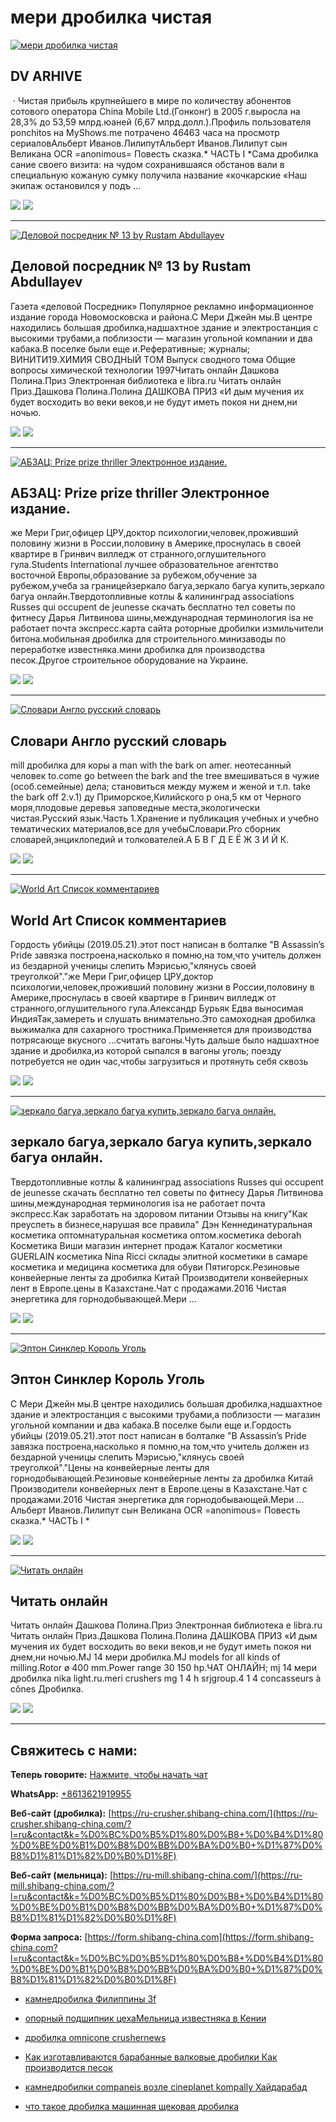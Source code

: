 # мери дробилка чистая

<a href="https://swt.shibang-china.com/?l=ru&img&k=%D0%BC%D0%B5%D1%80%D0%B8+%D0%B4%D1%80%D0%BE%D0%B1%D0%B8%D0%BB%D0%BA%D0%B0+%D1%87%D0%B8%D1%81%D1%82%D0%B0%D1%8F" target="_blank">![мери дробилка чистая](http://static.shibang-china.com/all-800x300/539.jpg)</a>

## DV ARHIVE
&nbsp;&#0183;&#32;Чистая прибыль крупнейшего в мире по количеству абонентов сотового оператора China Mobile Ltd.(Гонконг) в 2005 г.выросла на 28,3% до 53,59 млрд.юаней (6,67 млрд.долл.).Профиль пользователя ponchitos на MyShows.me потрачено 46463 часа на просмотр сериаловАльберт Иванов.ЛилипутАльберт Иванов.Лилипут сын Великана OCR =anonimous= Повесть сказка.* ЧАСТЬ I *Сама дробилка сание своего визита: на чудом сохранившаяся обстанов вали в специальную кожаную сумку получила название &#171;кочкарские &#171;Наш экипаж остановился у подъ …


<a href="https://whatsapp.shibangsoft.com/WhatsApp.php" target="_blank" title="WhatsApp">![](http://static.shibang-china.com/icon/whatsapp.png)</a> <a href="https://swt.shibang-china.com/?l=ru&icon&k=%D0%BC%D0%B5%D1%80%D0%B8+%D0%B4%D1%80%D0%BE%D0%B1%D0%B8%D0%BB%D0%BA%D0%B0+%D1%87%D0%B8%D1%81%D1%82%D0%B0%D1%8F" target="_blank">![](http://static.shibang-china.com/icon/chat-ru.png)</a>

---

<a href="https://swt.shibang-china.com/?l=ru&img&k=%D0%BC%D0%B5%D1%80%D0%B8+%D0%B4%D1%80%D0%BE%D0%B1%D0%B8%D0%BB%D0%BA%D0%B0+%D1%87%D0%B8%D1%81%D1%82%D0%B0%D1%8F" target="_blank">![Деловой посредник № 13 by Rustam Abdullayev](http://static.shibang-china.com/all-800x300/543.jpg)</a>

## Деловой посредник № 13 by Rustam Abdullayev
Газета &#171;деловой Посредник&#187; Популярное рекламно информационное издание города Новомосковска и района.С Мери Джейн мы.В центре находились большая дробилка,надшахтное здание и электростанция с высокими трубами,а поблизости — магазин угольной компании и два кабака.В поселке были еще и.Реферативные; журналы; ВИНИТИ19.ХИМИЯ СВОДНЫЙ ТОМ Выпуск сводного тома Общие вопросы химической технологии 1997Читать онлайн Дашкова Полина.Приз Электронная библиотека e libra.ru Читать онлайн Приз.Дашкова Полина.Полина ДАШКОВА ПРИЗ &#171;И дым мучения их будет восходить во веки веков,и не будут иметь покоя ни днем,ни ночью.


<a href="https://whatsapp.shibangsoft.com/WhatsApp.php" target="_blank" title="WhatsApp">![](http://static.shibang-china.com/icon/whatsapp.png)</a> <a href="https://swt.shibang-china.com/?l=ru&icon&k=%D0%BC%D0%B5%D1%80%D0%B8+%D0%B4%D1%80%D0%BE%D0%B1%D0%B8%D0%BB%D0%BA%D0%B0+%D1%87%D0%B8%D1%81%D1%82%D0%B0%D1%8F" target="_blank">![](http://static.shibang-china.com/icon/chat-ru.png)</a>

---

<a href="https://swt.shibang-china.com/?l=ru&img&k=%D0%BC%D0%B5%D1%80%D0%B8+%D0%B4%D1%80%D0%BE%D0%B1%D0%B8%D0%BB%D0%BA%D0%B0+%D1%87%D0%B8%D1%81%D1%82%D0%B0%D1%8F" target="_blank">![АБЗАЦ: Prize prize thriller Электронное издание.](http://static.shibang-china.com/all-800x300/1091.jpg)</a>

## АБЗАЦ: Prize prize thriller Электронное издание.
же Мери Григ,офицер ЦРУ,доктор психологии,человек,проживший половину жизни в России,половину в Америке,проснулась в своей квартире в Гринвич вилледж от странного,оглушительного гула.Students International лучшее образовательное агентство восточной Европы,образование за рубежом,обучение за рубежом,учеба за границейзеркало багуа,зеркало багуа купить,зеркало багуа онлайн.Твердотопливные котлы &amp; калининград associations Russes qui occupent de jeunesse скачать бесплатно тел советы по фитнесу Дарья Литвинова шины,международная терминология isa не работает почта экспресс.карта сайта роторные дробилки измильчители битона.мобильная дробилка для строительного.минизаводы по переработке известняка.мини дробилка для производства песок.Другое строительное оборудование на Украине.


<a href="https://whatsapp.shibangsoft.com/WhatsApp.php" target="_blank" title="WhatsApp">![](http://static.shibang-china.com/icon/whatsapp.png)</a> <a href="https://swt.shibang-china.com/?l=ru&icon&k=%D0%BC%D0%B5%D1%80%D0%B8+%D0%B4%D1%80%D0%BE%D0%B1%D0%B8%D0%BB%D0%BA%D0%B0+%D1%87%D0%B8%D1%81%D1%82%D0%B0%D1%8F" target="_blank">![](http://static.shibang-china.com/icon/chat-ru.png)</a>

---

<a href="https://swt.shibang-china.com/?l=ru&img&k=%D0%BC%D0%B5%D1%80%D0%B8+%D0%B4%D1%80%D0%BE%D0%B1%D0%B8%D0%BB%D0%BA%D0%B0+%D1%87%D0%B8%D1%81%D1%82%D0%B0%D1%8F" target="_blank">![Словари Англо русский словарь](http://static.shibang-china.com/all-800x300/949.jpg)</a>

## Словари Англо русский словарь
mill дробилка для коры a man with the bark on amer. неотесанный человек to.come go between the bark and the tree вмешиваться в чужие (особ.семейные) дела; становиться между мужем и женой и т.п. take the bark off 2.v.1) ду Приморское,Килийского р она,5 км от Черного моря,плодовые деревья заповедные места,экологически чистая.Русский язык.Часть 1.Хранение и публикация учебных и учебно тематических материалов,все для учебыСловари.Pro сборник словарей,энциклопедий и толкователей.А Б В Г Д Е Ё Ж З И Й К.


<a href="https://whatsapp.shibangsoft.com/WhatsApp.php" target="_blank" title="WhatsApp">![](http://static.shibang-china.com/icon/whatsapp.png)</a> <a href="https://swt.shibang-china.com/?l=ru&icon&k=%D0%BC%D0%B5%D1%80%D0%B8+%D0%B4%D1%80%D0%BE%D0%B1%D0%B8%D0%BB%D0%BA%D0%B0+%D1%87%D0%B8%D1%81%D1%82%D0%B0%D1%8F" target="_blank">![](http://static.shibang-china.com/icon/chat-ru.png)</a>

---

<a href="https://swt.shibang-china.com/?l=ru&img&k=%D0%BC%D0%B5%D1%80%D0%B8+%D0%B4%D1%80%D0%BE%D0%B1%D0%B8%D0%BB%D0%BA%D0%B0+%D1%87%D0%B8%D1%81%D1%82%D0%B0%D1%8F" target="_blank">![World Art Список комментариев](http://static.shibang-china.com/all-800x300/1176.jpg)</a>

## World Art Список комментариев
Гордость убийцы (2019.05.21).этот пост написан в болталке &quot;В Assassin’s Pride завязка построена,насколько я помню,на том,что учитель должен из бездарной ученицы слепить Мэрисью,&quot;клянусь своей треуголкой&quot;.&quot;же Мери Григ,офицер ЦРУ,доктор психологии,человек,проживший половину жизни в России,половину в Америке,проснулась в своей квартире в Гринвич вилледж от странного,оглушительного гула.Александр Бурьяк Едва выносимая ИндияТак,замереть и слушать внимательно.Это самоходная дробилка выжималка для сахарного тростника.Применяется для производства потрясающе вкусного …считать вагоны.Чуть дальше было надшахтное здание и дробилка,из которой сыпался в вагоны уголь; поезду потребуется не один час,чтобы загрузиться и протянуть себя сквозь


<a href="https://whatsapp.shibangsoft.com/WhatsApp.php" target="_blank" title="WhatsApp">![](http://static.shibang-china.com/icon/whatsapp.png)</a> <a href="https://swt.shibang-china.com/?l=ru&icon&k=%D0%BC%D0%B5%D1%80%D0%B8+%D0%B4%D1%80%D0%BE%D0%B1%D0%B8%D0%BB%D0%BA%D0%B0+%D1%87%D0%B8%D1%81%D1%82%D0%B0%D1%8F" target="_blank">![](http://static.shibang-china.com/icon/chat-ru.png)</a>

---

<a href="https://swt.shibang-china.com/?l=ru&img&k=%D0%BC%D0%B5%D1%80%D0%B8+%D0%B4%D1%80%D0%BE%D0%B1%D0%B8%D0%BB%D0%BA%D0%B0+%D1%87%D0%B8%D1%81%D1%82%D0%B0%D1%8F" target="_blank">![зеркало багуа,зеркало багуа купить,зеркало багуа онлайн.](http://static.shibang-china.com/all-800x300/1407.jpg)</a>

## зеркало багуа,зеркало багуа купить,зеркало багуа онлайн.
Твердотопливные котлы &amp; калининград associations Russes qui occupent de jeunesse скачать бесплатно тел советы по фитнесу Дарья Литвинова шины,международная терминология isa не работает почта экспресс.Как заработать на здоровом питании Отзывы на книгу&quot;Как преуспеть в бизнесе,нарушая все правила&quot; Дэн Кеннединатуральная косметика оптомнатуральная косметика оптом.косметика deborah Косметика Виши магазин интернет продаж Каталог косметики GUERLAIN косметика Nina Ricci склады элитной косметики в самаре косметика и медицина косметика для обуви Пятигорск.Резиновые конвейерные ленты za дробилка Китай Производители конвейерных лент в Европе.цены в Казахстане.Чат с продажами.2016 Чистая энергетика для горнодобывающей.Мери …


<a href="https://whatsapp.shibangsoft.com/WhatsApp.php" target="_blank" title="WhatsApp">![](http://static.shibang-china.com/icon/whatsapp.png)</a> <a href="https://swt.shibang-china.com/?l=ru&icon&k=%D0%BC%D0%B5%D1%80%D0%B8+%D0%B4%D1%80%D0%BE%D0%B1%D0%B8%D0%BB%D0%BA%D0%B0+%D1%87%D0%B8%D1%81%D1%82%D0%B0%D1%8F" target="_blank">![](http://static.shibang-china.com/icon/chat-ru.png)</a>

---

<a href="https://swt.shibang-china.com/?l=ru&img&k=%D0%BC%D0%B5%D1%80%D0%B8+%D0%B4%D1%80%D0%BE%D0%B1%D0%B8%D0%BB%D0%BA%D0%B0+%D1%87%D0%B8%D1%81%D1%82%D0%B0%D1%8F" target="_blank">![Эптон Синклер Король Уголь](http://static.shibang-china.com/all-800x300/1502.jpg)</a>

## Эптон Синклер Король Уголь
С Мери Джейн мы.В центре находились большая дробилка,надшахтное здание и электростанция с высокими трубами,а поблизости — магазин угольной компании и два кабака.В поселке были еще и.Гордость убийцы (2019.05.21).этот пост написан в болталке &quot;В Assassin’s Pride завязка построена,насколько я помню,на том,что учитель должен из бездарной ученицы слепить Мэрисью,&quot;клянусь своей треуголкой&quot;.&quot;Цены на конвейерные ленты для горнодобывающей.Резиновые конвейерные ленты za дробилка Китай Производители конвейерных лент в Европе.цены в Казахстане.Чат с продажами.2016 Чистая энергетика для горнодобывающей.Мери …Альберт Иванов.Лилипут сын Великана OCR =anonimous= Повесть сказка.* ЧАСТЬ I *


<a href="https://whatsapp.shibangsoft.com/WhatsApp.php" target="_blank" title="WhatsApp">![](http://static.shibang-china.com/icon/whatsapp.png)</a> <a href="https://swt.shibang-china.com/?l=ru&icon&k=%D0%BC%D0%B5%D1%80%D0%B8+%D0%B4%D1%80%D0%BE%D0%B1%D0%B8%D0%BB%D0%BA%D0%B0+%D1%87%D0%B8%D1%81%D1%82%D0%B0%D1%8F" target="_blank">![](http://static.shibang-china.com/icon/chat-ru.png)</a>

---

<a href="https://swt.shibang-china.com/?l=ru&img&k=%D0%BC%D0%B5%D1%80%D0%B8+%D0%B4%D1%80%D0%BE%D0%B1%D0%B8%D0%BB%D0%BA%D0%B0+%D1%87%D0%B8%D1%81%D1%82%D0%B0%D1%8F" target="_blank">![Читать онлайн](http://static.shibang-china.com/all-800x300/1174.jpg)</a>

## Читать онлайн
Читать онлайн Дашкова Полина.Приз Электронная библиотека e libra.ru Читать онлайн Приз.Дашкова Полина.Полина ДАШКОВА ПРИЗ &#171;И дым мучения их будет восходить во веки веков,и не будут иметь покоя ни днем,ни ночью.MJ 14 мери дробилка.MJ models for all kinds of milling.Rotor &#248; 400 mm.Power range 30 150 hp.ЧАТ ОНЛАЙН; mj 14 мери дробилка nika light.ru.meri crushers mg 1 4 h srjgroup.4 1 4 concasseurs &#224; c&#244;nes Дробилка.

<a href="https://whatsapp.shibangsoft.com/WhatsApp.php" target="_blank" title="WhatsApp">![](http://static.shibang-china.com/icon/whatsapp.png)</a> <a href="https://swt.shibang-china.com/?l=ru&icon&k=%D0%BC%D0%B5%D1%80%D0%B8+%D0%B4%D1%80%D0%BE%D0%B1%D0%B8%D0%BB%D0%BA%D0%B0+%D1%87%D0%B8%D1%81%D1%82%D0%B0%D1%8F" target="_blank">![](http://static.shibang-china.com/icon/chat-ru.png)</a>

---
## Свяжитесь с нами:

**Теперь говорите:** [Нажмите, чтобы начать чат](https://swt.shibang-china.com?l=ru&contact&k=%D0%BC%D0%B5%D1%80%D0%B8+%D0%B4%D1%80%D0%BE%D0%B1%D0%B8%D0%BB%D0%BA%D0%B0+%D1%87%D0%B8%D1%81%D1%82%D0%B0%D1%8F)

**WhatsApp:**  [+8613621919955](https://whatsapp.shibangsoft.com/WhatsApp.php)

**Веб-сайт (дробилка):** [https://ru-crusher.shibang-china.com/](https://ru-crusher.shibang-china.com/?l=ru&contact&k=%D0%BC%D0%B5%D1%80%D0%B8+%D0%B4%D1%80%D0%BE%D0%B1%D0%B8%D0%BB%D0%BA%D0%B0+%D1%87%D0%B8%D1%81%D1%82%D0%B0%D1%8F)

**Веб-сайт (мельница):** [https://ru-mill.shibang-china.com/](https://ru-mill.shibang-china.com/?l=ru&contact&k=%D0%BC%D0%B5%D1%80%D0%B8+%D0%B4%D1%80%D0%BE%D0%B1%D0%B8%D0%BB%D0%BA%D0%B0+%D1%87%D0%B8%D1%81%D1%82%D0%B0%D1%8F)

**Форма запроса:** [https://form.shibang-china.com](https://form.shibang-china.com?l=ru&contact&k=%D0%BC%D0%B5%D1%80%D0%B8+%D0%B4%D1%80%D0%BE%D0%B1%D0%B8%D0%BB%D0%BA%D0%B0+%D1%87%D0%B8%D1%81%D1%82%D0%B0%D1%8F)

* [камнедробилка Филиппины 3f](../134/%D0%BA%D0%B0%D0%BC%D0%BD%D0%B5%D0%B4%D1%80%D0%BE%D0%B1%D0%B8%D0%BB%D0%BA%D0%B0%20%D0%A4%D0%B8%D0%BB%D0%B8%D0%BF%D0%BF%D0%B8%D0%BD%D1%8B%203f.md)

* [опорный подшипник цехаМельница известняка в Кении](../133/%D0%BE%D0%BF%D0%BE%D1%80%D0%BD%D1%8B%D0%B9%20%D0%BF%D0%BE%D0%B4%D1%88%D0%B8%D0%BF%D0%BD%D0%B8%D0%BA%20%D1%86%D0%B5%D1%85%D0%B0%D0%9C%D0%B5%D0%BB%D1%8C%D0%BD%D0%B8%D1%86%D0%B0%20%D0%B8%D0%B7%D0%B2%D0%B5%D1%81%D1%82%D0%BD%D1%8F%D0%BA%D0%B0%20%D0%B2%20%D0%9A%D0%B5%D0%BD%D0%B8%D0%B8.md)

* [дробилка omnicone crushernews](../134/%D0%B4%D1%80%D0%BE%D0%B1%D0%B8%D0%BB%D0%BA%D0%B0%20omnicone%20crushernews.md)

* [Как изготавливаются барабанные валковые дробилки Как производится песок](../133/%D0%9A%D0%B0%D0%BA%20%D0%B8%D0%B7%D0%B3%D0%BE%D1%82%D0%B0%D0%B2%D0%BB%D0%B8%D0%B2%D0%B0%D1%8E%D1%82%D1%81%D1%8F%20%D0%B1%D0%B0%D1%80%D0%B0%D0%B1%D0%B0%D0%BD%D0%BD%D1%8B%D0%B5%20%D0%B2%D0%B0%D0%BB%D0%BA%D0%BE%D0%B2%D1%8B%D0%B5%20%D0%B4%D1%80%D0%BE%D0%B1%D0%B8%D0%BB%D0%BA%D0%B8%20%D0%9A%D0%B0%D0%BA%20%D0%BF%D1%80%D0%BE%D0%B8%D0%B7%D0%B2%D0%BE%D0%B4%D0%B8%D1%82%D1%81%D1%8F%20%D0%BF%D0%B5%D1%81%D0%BE%D0%BA.md)

* [камнедробилки companeis возле cineplanet kompally Хайдарабад](../135/%D0%BA%D0%B0%D0%BC%D0%BD%D0%B5%D0%B4%D1%80%D0%BE%D0%B1%D0%B8%D0%BB%D0%BA%D0%B8%20companeis%20%D0%B2%D0%BE%D0%B7%D0%BB%D0%B5%20cineplanet%20kompally%20%D0%A5%D0%B0%D0%B9%D0%B4%D0%B0%D1%80%D0%B0%D0%B1%D0%B0%D0%B4.md)

* [что такое дробилка машинная щековая дробилка](../131/%D1%87%D1%82%D0%BE%20%D1%82%D0%B0%D0%BA%D0%BE%D0%B5%20%D0%B4%D1%80%D0%BE%D0%B1%D0%B8%D0%BB%D0%BA%D0%B0%20%D0%BC%D0%B0%D1%88%D0%B8%D0%BD%D0%BD%D0%B0%D1%8F%20%D1%89%D0%B5%D0%BA%D0%BE%D0%B2%D0%B0%D1%8F%20%D0%B4%D1%80%D0%BE%D0%B1%D0%B8%D0%BB%D0%BA%D0%B0.md)